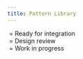 ```yaml
---
title: Pattern Library
---
```


<div class="Status-dots">
    <span class="Status-dot" style="border-color: #29CC29;" title="Ready"></span> &nbsp;= Ready for integration
</div>

<div class="Status-dots">
    <span class="Status-dot" style="border-color: #B40087;" title="For Review"></span>  &nbsp;= Design review
</div>

<div class="Status-dots">
    <span class="Status-dot" style="border-color: #FF9233;" title="WIP"></span>
    &nbsp;= Work in progress
</div>

